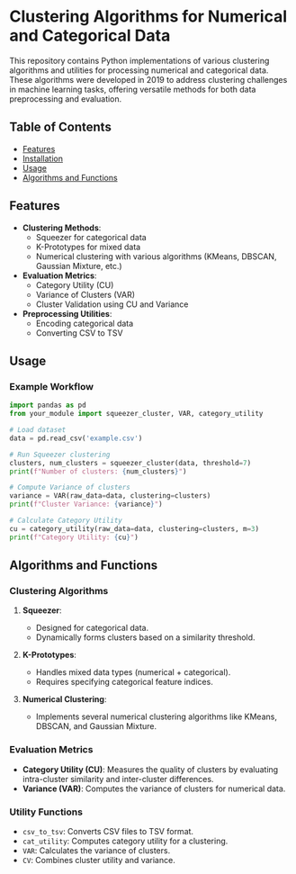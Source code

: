 
# Clustering Algorithms for Numerical and Categorical Data

This repository contains Python implementations of various clustering algorithms and utilities for processing numerical and categorical data. These algorithms were developed in 2019 to address clustering challenges in machine learning tasks, offering versatile methods for both data preprocessing and evaluation.
## Table of Contents

- [Features](#features)
- [Installation](#installation)
- [Usage](#usage)
- [Algorithms and Functions](#algorithms-and-functions)

## Features

- **Clustering Methods**:
  - Squeezer for categorical data
  - K-Prototypes for mixed data
  - Numerical clustering with various algorithms (KMeans, DBSCAN, Gaussian Mixture, etc.)
- **Evaluation Metrics**:
  - Category Utility (CU)
  - Variance of Clusters (VAR)
  - Cluster Validation using CU and Variance
- **Preprocessing Utilities**:
  - Encoding categorical data
  - Converting CSV to TSV

## Usage

### Example Workflow

```python
import pandas as pd
from your_module import squeezer_cluster, VAR, category_utility

# Load dataset
data = pd.read_csv('example.csv')

# Run Squeezer clustering
clusters, num_clusters = squeezer_cluster(data, threshold=7)
print(f"Number of clusters: {num_clusters}")

# Compute Variance of clusters
variance = VAR(raw_data=data, clustering=clusters)
print(f"Cluster Variance: {variance}")

# Calculate Category Utility
cu = category_utility(raw_data=data, clustering=clusters, m=3)
print(f"Category Utility: {cu}")
```

## Algorithms and Functions

### Clustering Algorithms

1. **Squeezer**:
   - Designed for categorical data.
   - Dynamically forms clusters based on a similarity threshold.

2. **K-Prototypes**:
   - Handles mixed data types (numerical + categorical).
   - Requires specifying categorical feature indices.

3. **Numerical Clustering**:
   - Implements several numerical clustering algorithms like KMeans, DBSCAN, and Gaussian Mixture.

### Evaluation Metrics

- **Category Utility (CU)**: Measures the quality of clusters by evaluating intra-cluster similarity and inter-cluster differences.
- **Variance (VAR)**: Computes the variance of clusters for numerical data.

### Utility Functions

- `csv_to_tsv`: Converts CSV files to TSV format.
- `cat_utility`: Computes category utility for a clustering.
- `VAR`: Calculates the variance of clusters.
- `CV`: Combines cluster utility and variance.

